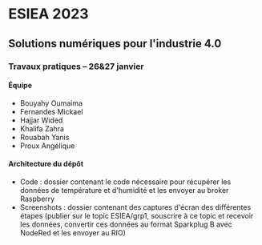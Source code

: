 # ESIEA 2023
## Solutions numériques pour l'industrie 4.0
### Travaux pratiques – 26&27 janvier

#### Équipe

- Bouyahy Oumaima
- Fernandes Mickael
- Hajjar Wided
- Khalifa Zahra
- Rouabah Yanis
- Proux Angélique

#### Architecture du dépôt

- Code : dossier contenant le code nécessaire pour récupérer les données de température et d'humidité et les envoyer au broker Raspberry
- Screenshots : dossier contenant des captures d'écran des différentes étapes (publier sur le topic ESIEA/grp1, souscrire à ce topic et recevoir les données, convertir ces données au format Sparkplug B avec NodeRed et les envoyer au RIO)
